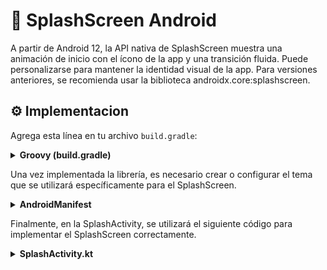 # 📱 SplashScreen Android

A partir de Android 12, la API nativa de SplashScreen muestra una animación de inicio con el ícono de la app y una transición fluida. Puede personalizarse para mantener la identidad visual de la app. Para versiones anteriores, se recomienda usar la biblioteca androidx.core:splashscreen.

## ⚙️ Implementacion

Agrega esta línea en tu archivo `build.gradle`:

<details>
<summary><b>Groovy (build.gradle)</b></summary>

```groovy
implementation("androidx.core:core-splashscreen:x.x.x")
```
</details>

Una vez implementada la librería, es necesario crear o configurar el tema que se utilizará específicamente para el SplashScreen.

<details>
<summary><b>AndroidManifest</b></summary>

```xml
    <style name="Theme.App.Starting" parent="Theme.SplashScreen">
        <item name="windowSplashScreenBackground">TuColorApp</item>
        <item name="windowSplashScreenAnimatedIcon">TuIconoApp</item>
        <item name="postSplashScreenTheme">TuTemaCentral</item>
    </style>
```
</details>

Finalmente, en la SplashActivity, se utilizará el siguiente código para implementar el SplashScreen correctamente.

<details>
<summary><b>SplashActivity.kt</b></summary>

```kotlin
@SuppressLint("CustomSplashScreen")
class SplashActivity : ComponentActivity() {
    override fun onCreate(savedInstanceState: Bundle?) {
        super.onCreate(savedInstanceState)
        splashScreen()
    }

    private fun splashScreen() {
        installSplashScreen().setKeepOnScreenCondition { true }
        Thread {
            TimeUnit.SECONDS.sleep(SPLASH_SCREEN_TIME_OUT)
            startActivity(Intent(this, MainActivity::class.java))
            finishAffinity()
        }.start()
    }

    companion object {
        private const val SPLASH_SCREEN_TIME_OUT = 3L
    }
}
```
</details>